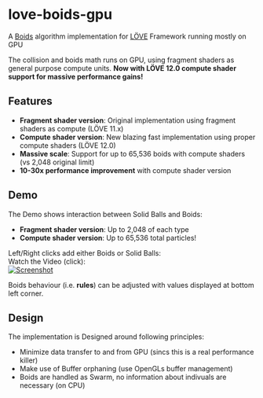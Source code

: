 # love-boids-gpu
A [Boids](https://en.wikipedia.org/wiki/Boids) algorithm implementation for [LÖVE](https://love2d.org/) Framework running mostly on GPU

The collision and boids math runs on GPU, using fragment shaders as general purpose compute units. **Now with LÖVE 12.0 compute shader support for massive performance gains!**

## Features
- **Fragment shader version**: Original implementation using fragment shaders as compute (LÖVE 11.x)
- **Compute shader version**: New blazing fast implementation using proper compute shaders (LÖVE 12.0)
- **Massive scale**: Support for up to 65,536 boids with compute shaders (vs 2,048 original limit)
- **10-30x performance improvement** with compute shader version

## Demo
The Demo shows interaction between Solid Balls and Boids:
- **Fragment shader version**: Up to 2,048 of each type
- **Compute shader version**: Up to 65,536 total particles!

Left/Right clicks add either Boids or Solid Balls:<br>
Watch the Video (click):<br>
[![Screenshot](doc/demo1.gif?raw=true)](doc/L%C3%96VE%20Boids%20GPU%20Demo%202020-12-30%2016-45-57.mp4?raw=true)<br>

Boids behaviour (i.e. __rules__) can be adjusted with values displayed at bottom left corner.

## Design
The implementation is Designed around following principles:
 - Minimize data transfer to and from GPU (sincs this is a real performance killer)
 - Make use of Buffer orphaning (use OpenGLs buffer management)
 - Boids are handled as Swarm, no information about indivuals are necessary (on CPU)